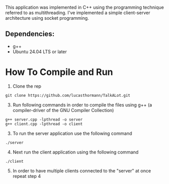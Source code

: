 This application was implemented in C++ using the programming technique referred to as multithreading. I've implemented a simple client-server architecture using socket programming.

## Dependencies:
* g++
* Ubuntu 24.04 LTS or later

# How To Compile and Run

1. Clone the rep
```
git clone https://github.com/lucasthormann/TalkALot.git
```

3. Run following commands in order to compile the files using g++ (a compiler-driver of the GNU Compiler Collection)
```
g++ server.cpp -lpthread -o server
g++ client.cpp -lpthread -o client
```

3. To run the server application use the following command
```
./server
```

4. Next run the client application using the following command
```
./client
```
5. In order to have multiple clients connected to the "server" at once repeat step 4
